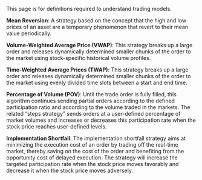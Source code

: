 This page is for definitions required to understand trading models. 

**Mean Reversion**: 
A strategy based on the concept that the high and low prices of an 
asset are a temporary phenomenon that revert to their mean value periodically.

**Volume-Weighted Average Price (VWAP)**: 
This strategy breaks up a large order and releases dynamically determined smaller 
chunks of the order to the market using stock-specific historical volume profiles. 

**Time-Weighted Average Prices (TWAP)**: 
This strategy breaks up a large order and releases dynamically determined smaller 
chunks of the order to the market using evenly divided time slots between a start 
and end time.

**Percentage of Volume (POV)**: 
Until the trade order is fully filled, this algorithm continues sending partial 
orders according to the defined participation ratio and according to the volume 
traded in the markets. The related “steps strategy” sends orders at a user-defined 
percentage of market volumes and increases or decreases this participation rate when 
the stock price reaches user-defined levels.

**Implementation Shortfall**: 
The implementation shortfall strategy aims at minimizing the execution cost of an order 
by trading off the real-time market, thereby saving on the cost of the order and 
benefiting from the opportunity cost of delayed execution. The strategy will increase 
the targeted participation rate when the stock price moves favorably and decrease it when 
the stock price moves adversely.

